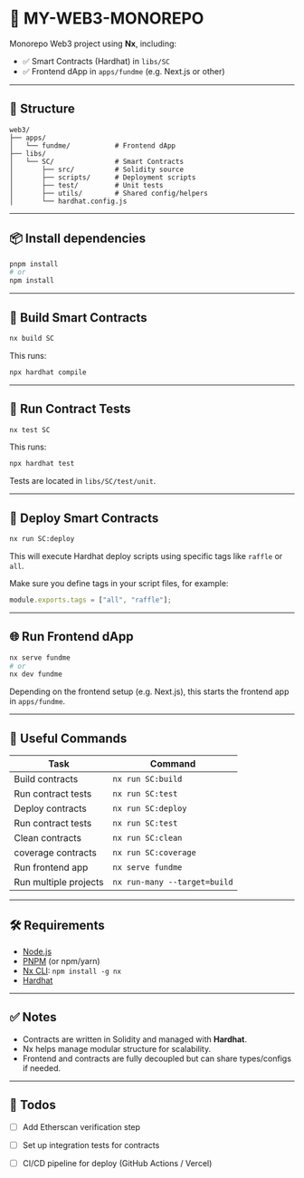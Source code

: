 # 🧠 MY-WEB3-MONOREPO

Monorepo Web3 project using **Nx**, including:

- ✅ Smart Contracts (Hardhat) in `libs/SC`
- ✅ Frontend dApp in `apps/fundme` (e.g. Next.js or other)

---

## 📁 Structure

```
web3/
├── apps/
│   └── fundme/           # Frontend dApp
├── libs/
│   └── SC/               # Smart Contracts
│       ├── src/          # Solidity source
│       ├── scripts/      # Deployment scripts
│       ├── test/         # Unit tests
│       ├── utils/        # Shared config/helpers
│       └── hardhat.config.js
```

---

## 📦 Install dependencies

```bash
pnpm install
# or
npm install
```

---

## 🔨 Build Smart Contracts

```bash
nx build SC
```

This runs:

```bash
npx hardhat compile
```

---

## 🧪 Run Contract Tests

```bash
nx test SC
```

This runs:

```bash
npx hardhat test
```

Tests are located in `libs/SC/test/unit`.

---

## 🚀 Deploy Smart Contracts

```bash
nx run SC:deploy
```

This will execute Hardhat deploy scripts using specific tags like `raffle` or `all`.

Make sure you define tags in your script files, for example:

```js
module.exports.tags = ["all", "raffle"];
```

---

## 🌐 Run Frontend dApp

```bash
nx serve fundme
# or
nx dev fundme
```

Depending on the frontend setup (e.g. Next.js), this starts the frontend app in `apps/fundme`.

---

## 🔗 Useful Commands

| Task                   | Command                        |
|------------------------|--------------------------------|
| Build contracts        | `nx run SC:build`              |
| Run contract tests     | `nx run SC:test`               |
| Deploy contracts       | `nx run SC:deploy`             |
| Run contract tests     | `nx run SC:test`               |
| Clean contracts        | `nx run SC:clean`              |
| coverage  contracts    | `nx run SC:coverage `          |
| Run frontend app       | `nx serve fundme`              |
| Run multiple projects  | `nx run-many --target=build`   |

---

## 🛠️ Requirements

- [Node.js](https://nodejs.org/)
- [PNPM](https://pnpm.io/) (or npm/yarn)
- [Nx CLI](https://nx.dev): `npm install -g nx`
- [Hardhat](https://hardhat.org)

---

## ✅ Notes

- Contracts are written in Solidity and managed with **Hardhat**.
- Nx helps manage modular structure for scalability.
- Frontend and contracts are fully decoupled but can share types/configs if needed.

---

## 📂 Todos

- [ ] Add Etherscan verification step
- [ ] Set up integration tests for contracts
- [ ] CI/CD pipeline for deploy (GitHub Actions / Vercel)

